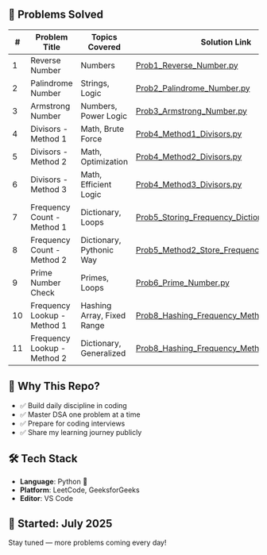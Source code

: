 ## 🧠 Problems Solved

| #  | Problem Title               | Topics Covered             | Solution Link                               |
|----|-----------------------------|-----------------------------|---------------------------------------------|
| 1  | Reverse Number              | Numbers                     | [Prob1_Reverse_Number.py](Prob1_Reverse_Number.py) |
| 2  | Palindrome Number           | Strings, Logic              | [Prob2_Palindrome_Number.py](Prob2_Palindrome_Number.py) |
| 3  | Armstrong Number            | Numbers, Power Logic        | [Prob3_Armstrong_Number.py](Prob3_Armstrong_Number.py) |
| 4  | Divisors - Method 1         | Math, Brute Force           | [Prob4_Method1_Divisors.py](Prob4_Method1_Divisors.py) |
| 5  | Divisors - Method 2         | Math, Optimization          | [Prob4_Method2_Divisors.py](Prob4_Method2_Divisors.py) |
| 6  | Divisors - Method 3         | Math, Efficient Logic       | [Prob4_Method3_Divisors.py](Prob4_Method3_Divisors.py) |
| 7  | Frequency Count - Method 1  | Dictionary, Loops           | [Prob5_Storing_Frequency_Dictionary.py](Prob5_Storing_Frequency_Dictionary.py) |
| 8  | Frequency Count - Method 2  | Dictionary, Pythonic Way    | [Prob5_Method2_Store_Frequency_Dictionary.py](Prob5_Method2_Store_Frequency_Dictionary.py) |
| 9  | Prime Number Check          | Primes, Loops               | [Prob6_Prime_Number.py](Prob6_Prime_Number.py) |
| 10 | Frequency Lookup - Method 1 | Hashing Array, Fixed Range  | [Prob8_Hashing_Frequency_Method1.py](Prob8_Hashing_Frequency_Method1.py) |
| 11 | Frequency Lookup - Method 2 | Dictionary, Generalized     | [Prob8_Hashing_Frequency_Method2.py](Prob8_Hashing_Frequency_Method2.py) |

## 🚀 Why This Repo?
- ✅ Build daily discipline in coding
- ✅ Master DSA one problem at a time
- ✅ Prepare for coding interviews
- ✅ Share my learning journey publicly

## 🛠️ Tech Stack
- **Language**: Python 🐍  
- **Platform**: LeetCode, GeeksforGeeks 
- **Editor**: VS Code  

## 📅 Started: July 2025  
Stay tuned — more problems coming every day!

